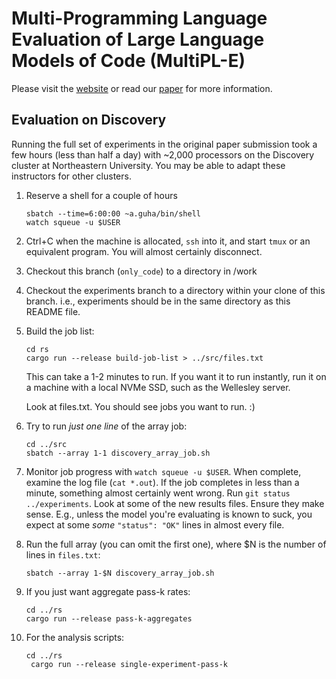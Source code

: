 # Multi-Programming Language Evaluation of Large Language Models of Code (MultiPL-E)

Please visit the [website](https://nuprl.github.io/MultiPL-E/) or read our [paper](https://arxiv.org/abs/2208.08227) for more information.

## Evaluation on Discovery

Running the full set of experiments in the original paper submission
took a few hours (less than half a day) with ~2,000 processors on
the Discovery cluster at Northeastern University. You may be able
to adapt these instructors for other clusters.

1. Reserve a shell for a couple of hours

   ```
   sbatch --time=6:00:00 ~a.guha/bin/shell
   watch squeue -u $USER
   ```

2. Ctrl+C when the machine is allocated, `ssh` into it, and start `tmux`
   or an equivalent program. You will almost certainly disconnect.

3. Checkout this branch (`only_code`) to a directory in /work

4. Checkout the experiments branch to a directory within your clone of this
   branch. i.e., experiments should be in the same directory as this README file.

5. Build the job list:

   ```
   cd rs
   cargo run --release build-job-list > ../src/files.txt
   ```

   This can take a 1-2 minutes to run. If you want it to run instantly, run it
   on a machine with a local NVMe SSD, such as the Wellesley server.

   Look at files.txt. You should see jobs you want to run. :)

6. Try to run *just one line* of the array job:

   ```
   cd ../src
   sbatch --array 1-1 discovery_array_job.sh
   ```

7. Monitor job progress with `watch squeue -u $USER`. When complete,
   examine the log file (`cat *.out`). If the job completes in less
   than a minute, something almost certainly went wrong. Run
   `git status ../experiments`. Look at some of the new results files.
   Ensure they make sense. E.g., unless the model you're evaluating is
   known to suck, you expect at some *some* `"status": "OK"` lines in
   almost every file.

8. Run the full array (you can omit the first one), where $N is the
   number of lines in `files.txt`:

   ```
   sbatch --array 1-$N discovery_array_job.sh
   ```

9. If you just want aggregate pass-k rates:

   ```
   cd ../rs
   cargo run --release pass-k-aggregates
   ```

10. For the analysis scripts:

    ```
    cd ../rs
     cargo run --release single-experiment-pass-k
    ```

